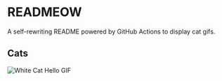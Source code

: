 # READMEOW

A self-rewriting README powered by GitHub Actions to display cat gifs.

## Cats

![White Cat Hello GIF](https://media4.giphy.com/media/v1.Y2lkPTlhY2QwMmRhOG1wYTc3MXJmbXBiOTl5eHR6MXh0YW9jaXQ2NTdpbzc2MjAwaGtvMSZlcD12MV9naWZzX3NlYXJjaCZjdD1n/vFKqnCdLPNOKc/200.gif)
